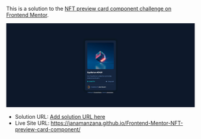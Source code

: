 This is a solution to the [NFT preview card component challenge on Frontend Mentor](https://www.frontendmentor.io/challenges/nft-preview-card-component-SbdUL_w0U).

![](./images/solution.jpg)

- Solution URL: [Add solution URL here](https://your-solution-url.com)
- Live Site URL: https://janamanzana.github.io/Frontend-Mentor-NFT-preview-card-component/
